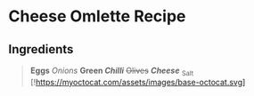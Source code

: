 # Cheese Omlette Recipe

## Ingredients

>**Eggs**
>_Onions_
>**Green _Chilli_**
>~~Olives~~
>***Cheese***
><sub>Salt</sub>
[!https://myoctocat.com/assets/images/base-octocat.svg]


